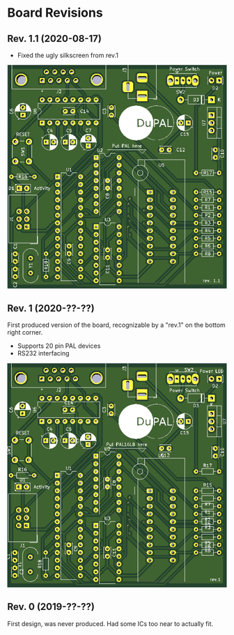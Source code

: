 # Board Revisions

## Rev. 1.1 (2020-08-17)

- Fixed the ugly silkscreen from rev.1

![Rev. 1.1 PCB](pics/rev1.1_pcb.png)

## Rev. 1 (2020-??-??)

First produced  version of the board, recognizable by a "rev.1" on the bottom right corner.

- Supports 20 pin PAL devices
- RS232 interfacing

![Rev. 1 PCB](pics/rev1_pcb.png)

## Rev. 0 (2019-??-??)

First design, was never produced. Had some ICs too near to actually fit.
